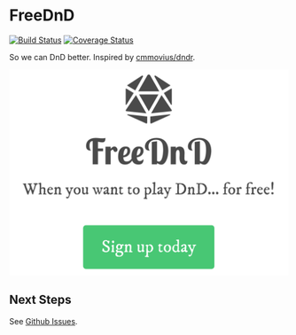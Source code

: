 FreeDnD
=======

[![Build Status](https://travis-ci.com/unRARed/freednd.svg?branch=master)](https://travis-ci.com/unRARed/freednd)
[![Coverage Status](https://coveralls.io/repos/github/unRARed/freednd/badge.svg)](https://coveralls.io/github/unRARed/freednd)

So we can DnD better. Inspired by
[cmmovius/dndr](https://github.com/cmmovius/dndr).

[![FreeDnD.com](https://raw.githubusercontent.com/unRARed/freednd/master/github/images/sign-up.png)](https://freednd.com)

Next Steps
---------

See [Github Issues](https://github.com/unRARed/freednd/issues).
